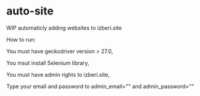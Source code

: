 # auto-site
WIP automaticly adding websites to izberi.site

How to run:

You must have geckodriver version > 27.0,

You msut install Selenium library,

You must have admin rights to izberi.site,

Type your email and password to admin_email="" and admin_password=""
